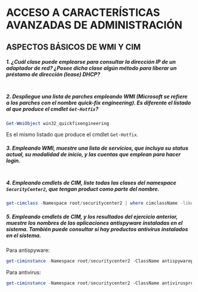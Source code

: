 # ACCESO A CARACTERÍSTICAS AVANZADAS DE ADMINISTRACIÓN

## ASPECTOS BÁSICOS DE WMI Y CIM

##### 1. ¿Cuál clase puede emplearse para consultar la dirección IP de un adaptador de red? ¿Posee dicha clase algún método para liberar un préstamo de dirección (lease) DHCP?

```powershell

```

##### 2. Despliegue una lista de parches empleando WMI (Microsoft se refiere a los parches con el nombre **quick-fix engineering**). Es diferente el listado al que produce el cmdlet ``Get-Hotfix``?

```powershell
Get-WmiObject win32_quickfixengineering
```
Es el mismo listado que produce el cmdlet ``Get-Hotfix``.

##### 3. Empleando WMI, muestre una lista de servicios, que incluya su status actual, su modalidad de inicio, y las cuentas que emplean para hacer login.

```powershell

```

##### 4. Empleando cmdlets de CIM, liste todas las clases del namespace ``SecurityCenter2``, que tengan **product** como parte del nombre.

```powershell
get-cimclass -Namespace root/securitycenter2 | where cimclassName -like "*product*"
```

##### 5. Empleando cmdlets de CIM, y los resultados del ejercicio anterior, muestre los nombres de las aplicaciones antispyware instaladas en el sistema. También puede consultar si hay productos antivirus instalados en el sistema.

Para antispyware:
```powershell
get-ciminstance -Namespace root/securitycenter2 -ClassName antispywareproduct
```
Para antivirus:
```powershell
get-ciminstance -Namespace root/securitycenter2 -ClassName antivirusproduct
```
